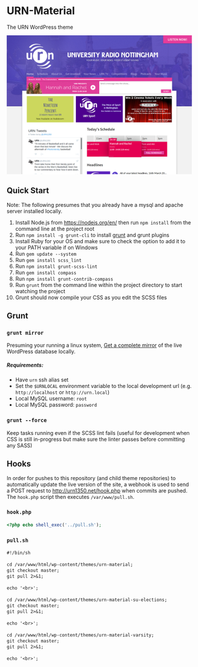 # URN-Material
The URN WordPress theme

![Theme preview](/screenshot.png?raw=true "Theme design")

## Quick Start
Note: The following presumes that you already have a mysql and apache server installed locally.

1. Install Node.js from https://nodejs.org/en/ then run <code>npm install</code> from the command line at the project root
2. Run <code>npm install -g grunt-cli</code> to install [grunt](https://github.com/gruntjs/grunt) and grunt plugins
3. Install Ruby for your OS and make sure to check the option to add it to your PATH variable if on Windows
4. Run <code>gem update --system</code>
5. Run <code>gem install scss_lint</code>
6. Run <code>npm install grunt-scss-lint</code>
7. Run <code>gem install compass</code>
8. Run <code>npm install grunt-contrib-compass</code>
9. Run <code>grunt</code> from the command line within the project directory to start watching the project
10. Grunt should now compile your CSS as you edit the SCSS files

## Grunt
### `grunt mirror`
Presuming your running a linux system, 
[Get a complete mirror](https://github.com/URN/URN-Material/blob/94177fc0245dcfbde6c5d6365ef6b42ff3dca9e1/Gruntfile.js#L34-L37) of the live WordPress database locally.

##### Requirements:
- Have `urn` ssh alias set
- Set the `$URNLOCAL` environment variable to the local development url (e.g. `http://localhost` or `http://urn.local`)
- Local MySQL username: `root`
- Local MySQL password: `password`

### `grunt --force`
Keep tasks running even if the SCSS lint fails (useful for development when CSS is still in-progress but make sure the linter passes before committing any SASS)

## Hooks
In order for pushes to this repository (and child theme repositories) to automatically update the live version of the site, a webhook is used to send a POST request to http://urn1350.net/hook.php when commits are pushed. The `hook.php` script then executes `/var/www/pull.sh`.

### `hook.php`
```php
<?php echo shell_exec('../pull.sh');
```

### `pull.sh`
```shell
#!/bin/sh

cd /var/www/html/wp-content/themes/urn-material;
git checkout master;
git pull 2>&1;

echo '<br>';

cd /var/www/html/wp-content/themes/urn-material-su-elections;
git checkout master;
git pull 2>&1;

echo '<br>';

cd /var/www/html/wp-content/themes/urn-material-varsity;
git checkout master;
git pull 2>&1;

echo '<br>';
```
